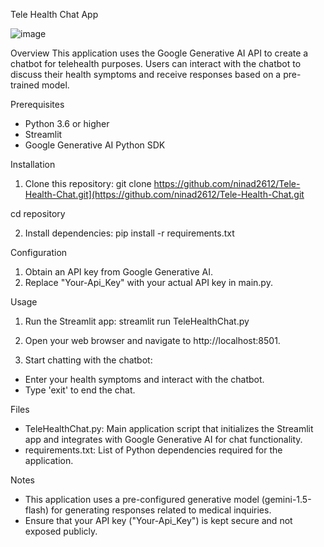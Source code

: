 Tele Health Chat App

![image](https://github.com/ninad2612/Tele-Health-Chat/assets/167805209/76e901b6-b777-4280-9af7-8d2fc1b4f22c)

Overview
This application uses the Google Generative AI API to create a chatbot for telehealth purposes. Users can interact with the chatbot to discuss their health symptoms and receive responses based on a pre-trained model.

Prerequisites
- Python 3.6 or higher
- Streamlit
- Google Generative AI Python SDK

Installation
1. Clone this repository:
git clone https://github.com/ninad2612/Tele-Health-Chat.git](https://github.com/ninad2612/Tele-Health-Chat.git

  cd repository

2. Install dependencies:
pip install -r requirements.txt

Configuration
1. Obtain an API key from Google Generative AI.
2. Replace "Your-Api_Key" with your actual API key in main.py.

Usage
1. Run the Streamlit app:
streamlit run TeleHealthChat.py

2. Open your web browser and navigate to http://localhost:8501.

3. Start chatting with the chatbot:
- Enter your health symptoms and interact with the chatbot.
- Type 'exit' to end the chat.

Files
- TeleHealthChat.py: Main application script that initializes the Streamlit app and integrates with Google Generative AI for chat functionality.
- requirements.txt: List of Python dependencies required for the application.

Notes
- This application uses a pre-configured generative model (gemini-1.5-flash) for generating responses related to medical inquiries.
- Ensure that your API key ("Your-Api_Key") is kept secure and not exposed publicly.
